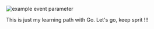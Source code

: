 ![example event parameter](https://github.com/netng/intro-to-go/workflows/CI/badge.svg?event=push)

This is just my learning path with Go.
Let's go, keep sprit !!!
